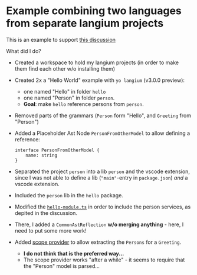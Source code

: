 # Example combining two languages from separate langium projects

This is an example to support [this discussion](https://github.com/eclipse-langium/langium/discussions/1375)

What did I do?

* Created a workspace to hold my langium projects (in order to make them find each other w/o installing them)
* Created 2x a "Hello World" example with `yo langium` (v3.0.0 preview):
  * one named "Hello" in folder `hello`
  * one named "Person" in folder `person`.
  * **Goal**: make `hello` reference persons from `person`.
* Removed parts of the grammars (`Person` form "Hello", and `Greeting` from "Person")
* Added a Placeholder Ast Node `PersonFromOtherModel` to allow defining a reference:

  ```
  interface PersonFromOtherModel {
      name: string
  }
  ```

* Separated the project `person` into a lib `person` and the vscode extension, since I was not able to define a lib (`"main"`-entry in `package.json`) *and* a vscode extension.
* Included the `person` lib in the `hello` package.
* Modified the [`hello-module.ts`](./hello/src/language/hello-module.ts) in order to include the person services, as depited in the discussion.
* There, I added a `CommonAstReflection` **w/o merging anything** - here, I need to put some more work!
* Added [scope provider](./hello/src/language/hello-scope.ts) to allow extracting the `Persons` for a `Greeting`.
  * **I do not think that is the preferred way...**
  * The scope provider works "after a while" - it seems to require that the "Person" model is parsed...
